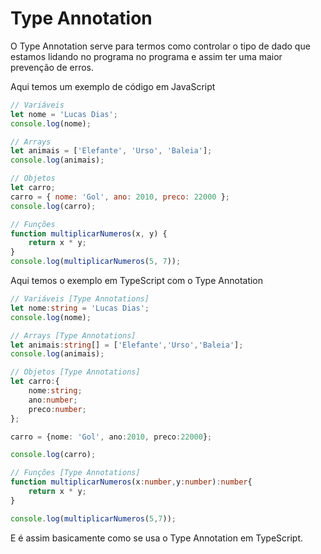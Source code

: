 # Type Annotation

O Type Annotation serve para termos como controlar o tipo de dado que 
estamos lidando no programa no programa e assim ter uma maior prevenção 
de erros.

Aqui temos um exemplo de código em JavaScript

```javascript
// Variáveis
let nome = 'Lucas Dias';
console.log(nome);

// Arrays
let animais = ['Elefante', 'Urso', 'Baleia'];
console.log(animais);

// Objetos
let carro;
carro = { nome: 'Gol', ano: 2010, preco: 22000 };
console.log(carro);

// Funções
function multiplicarNumeros(x, y) {
    return x * y;
}
console.log(multiplicarNumeros(5, 7));
```

Aqui temos o exemplo em TypeScript com o Type Annotation

```typescript
// Variáveis [Type Annotations]
let nome:string = 'Lucas Dias';
console.log(nome);

// Arrays [Type Annotations]
let animais:string[] = ['Elefante','Urso','Baleia'];
console.log(animais);

// Objetos [Type Annotations]
let carro:{
    nome:string;
    ano:number;
    preco:number;
};

carro = {nome: 'Gol', ano:2010, preco:22000};

console.log(carro);

// Funções [Type Annotations]
function multiplicarNumeros(x:number,y:number):number{
    return x * y;
}

console.log(multiplicarNumeros(5,7));
```

E é assim basicamente como se usa o Type Annotation em TypeScript.